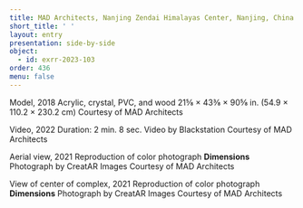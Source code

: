 ```yaml
---
title: MAD Architects, Nanjing Zendai Himalayas Center, Nanjing, China
short_title: ' '
layout: entry
presentation: side-by-side
object:
  - id: exrr-2023-103
order: 436
menu: false
---
```


Model, 2018
Acrylic, crystal, PVC, and wood
21⅝ × 43⅜ × 90⅝ in. (54.9 × 110.2 × 230.2 cm)
Courtesy of MAD Architects

Video, 2022
Duration: 2 min. 8 sec.
Video by Blackstation
Courtesy of  MAD Architects

Aerial view, 2021
Reproduction of color photograph
**Dimensions**
Photograph by CreatAR Images
Courtesy of MAD Architects

View of center of complex, 2021
Reproduction of color photograph
**Dimensions**
Photograph by CreatAR Images
Courtesy of MAD Architects

